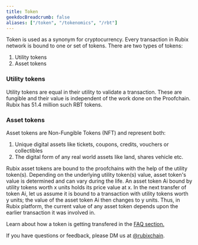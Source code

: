 ```yaml
---
title: Token
geekdocBreadcrumb: false
aliases: ["/token", "/tokenomics", "/rbt"]
---
```


Token is used as a synonym for cryptocurrency. Every transaction in Rubix network is bound to one or set of tokens. There are two types of tokens:

1. Utility tokens
2. Asset tokens

### Utility tokens
Utility tokens are equal in their utility to validate a transaction. These are fungible and their value is independent of the work done on the Proofchain. Rubix has 51.4 million such RBT tokens. 


### Asset tokens
Asset tokens are Non-Fungible Tokens (NFT) and represent both:
1. Unique digital assets like tickets, coupons, credits, vouchers or collectibles
2. The digital form of any real world assets like land, shares vehicle etc.

Rubix asset tokens are bound to the proofchains with the help of the utility token(s). Depending on the underlying utility token(s) value, asset token's value is determined and can vary during the life. An asset token Ai bound by utility tokens worth x units holds its price value at x. In the next transfer of token Ai, let us assume it is bound to a transaction with utility tokens worth y units; the value of the asset token Ai then changes to y units. Thus, in Rubix platform, the current value of any asset token depends upon the earlier transaction it was involved in.

Learn about how a token is getting transfered in the <a href="/faq/"> FAQ section.</a>

If you have questions or feedback, please DM us at [@rubixchain](http://twitter.com/rubixChain).

